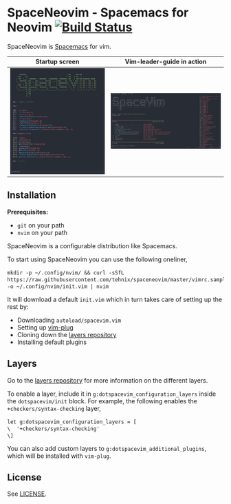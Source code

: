 # SpaceNeovim - Spacemacs for Neovim [![Build Status](https://travis-ci.org/ctjhoa/SpaceNeovim.svg?branch=master)](https://travis-ci.org/tehnix/spaceneovim)

SpaceNeovim is [Spacemacs](https://github.com/syl20bnr/spacemacs) for vim.

Startup screen | Vim-leader-guide in action
:-------------:|:--------------------------:
![screenshot1](assets/screeshot-startify-2.0.0.png) | ![screenshot2](assets/screeshot-leader-2.0.0.png)


## Installation

__Prerequisites:__
* `git` on your path
* `nvim` on your path

SpaceNeovim is a configurable distribution like Spacemacs.

To start using SpaceNeovim you can use the following oneliner,

```shell
mkdir -p ~/.config/nvim/ && curl -sSfL https://raw.githubusercontent.com/tehnix/spaceneovim/master/vimrc.sample -o ~/.config/nvim/init.vim | nvim
```

It will download a default `init.vim` which in turn takes care of setting up the
rest by:

* Downloading `autoload/spacevim.vim`
* Setting up [vim-plug](https://github.com/junegunn/vim-plug)
* Cloning down the [layers repository](https://github.com/Tehnix/spaceneovim-layers)
* Installing default plugins


## Layers

Go to the [layers repository](https://github.com/Tehnix/spaceneovim-layers) for
more information on the different layers.

To enable a layer, include it in `g:dotspacevim_configuration_layers` inside the `dotspacevim/init` block. For example, the following enables the `+checkers/syntax-checking` layer,

```viml
let g:dotspacevim_configuration_layers = [
\  '+checkers/syntax-checking'
\]
```

You can also add custom layers to `g:dotspacevim_additional_plugins`, which will be installed with `vim-plug`.


## License

See [LICENSE](LICENSE).
